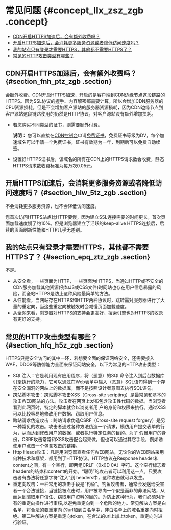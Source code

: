 # 常见问题 {#concept_llx_zsz_zgb .concept}

-   [CDN开启HTTPS加速后，会有额外收费吗？](#section_fnh_ptz_zgb)
-   [开启HTTPS加速后，会消耗更多服务资源或者降低访问速度吗？](#section_hlw_5tz_zgb)
-   [我的站点只有登录才需要HTTPS，其他都不需要HTTPS了？](#section_epq_ztz_zgb)
-   [常见的HTTP攻击类型有哪些？](#section_hfq_h5z_zgb)

## CDN开启HTTPS加速后，会有额外收费吗？ {#section_fnh_ptz_zgb .section}

会额外收费。CDN开启HTTPS加速，开启的是客户端到CDN边缘节点这段链路的HTTPS。因为SSL协议的握手、内容解密都需要计算，所以会增加CDN服务器的CPU资源损耗。但是不会增加客户源站的服务器资源损耗，因为CDN边缘节点到客户源站这段链路使用的仍然是HTTP协议，对客户源站没有额外增加损耗。

-   若您购买不同类型的证书，则需要额外付费。

    **说明：** 您可以直接在[CDN控制台](https://cdnnext.console.aliyun.com)申请[免费证书](intl.zh-CN/域名管理/HTTPS配置/证书格式说明.md#section_rbm_std_zdb)，免费证书等级为DV，每个加速域名可以申请一个免费证书，证书有效期为一年，到期后可以免费自动续签。

-   设置好HTTPS证书后，该域名的所有在CDN上的HTTPS请求数会收费，静态HTTPS请求数收费标准为每万次0.05元。

## 开启HTTPS加速后，会消耗更多服务资源或者降低访问速度吗？ {#section_hlw_5tz_zgb .section}

不会消耗更多服务资源，也不会降低访问速度。

您首次访问HTTPS站点比HTTP要慢，因为建立SSL连接需要的时间更长，首次页面加载速度慢了约10%。但是浏览器建立了活跃的keep-alive HTTPS连接后，后续的页面刷新性能和HTTP几乎无差别。

## 我的站点只有登录才需要HTTPS，其他都不需要HTTPS了？ {#section_epq_ztz_zgb .section}

不是。

-   从安全看，一些页面为HTTP，一些页面为HTTPS，当通过HTTP或不安全的CDN服务加载其他资源\(例如JS或CSS文件\)时网站也存在用户信息暴露的风险，而全站HTTPS是防止这种风险最简单的方法。
-   从性能看，当网站存在HTTPS和HTTP两种协议时，跳转需对服务器进行了大量的重定向，当这些重定向被触发时会减慢页面加载速度。
-   从全网来看，浏览器对HTTPS的支持会更友好，搜索引擎也对HTTPS的收录有更好的支持。

## 常见的HTTP攻击类型有哪些？ {#section_hfq_h5z_zgb .section}

HTTPS只是安全访问的其中一环，若想要全面的保证网络安全，还需要接入WAF，DDOS等防御能力全面来保证网站安全，以下为常见的HTTP攻击类型：

-   SQL注入：它是利用现有应用程序，将（恶意）的SQL命令注入到后台数据库引擎执行的能力，它可以通过在Web表单中输入（恶意）SQL语句得到一个存在安全漏洞的网站上的数据库，而不是按照设计者意图去执行SQL语句。
-   跨站脚本攻击：跨站脚本攻击XSS（Cross-site scripting）是最常见和基本的攻击WEB网站的方法。攻击者在网页上发布包含攻击性代码的数据。当浏览者看到此网页时，特定的脚本就会以浏览者用 户的身份和权限来执行。通过XSS可以比较容易地修改用户数据、窃取用户信息。
-   跨站请求伪造攻击：跨站请求伪造CSRF（Cross-site request forgery）是另一种常见的攻击。攻击者通过各种方法伪造一个请求，模仿用户提交表单的行为，从而达到修改用户的数据，或者执行特定任务的目的。为了 假冒用户的身份，CSRF攻击常常和XSS攻击配合起来做，但也可以通过其它手段，例如诱使用户点击一个包含攻击的链接。
-   Http Heads攻击：凡是用浏览器查看任何WEB网站，无论你的WEB网站采用何种技术和框架，都用到了HTTP协议。HTTP协议在Response header和content之间，有一个空行，即两组CRLF（0x0D 0A）字符。这个空行标志着headers的结束和content的开始。“聪明”的攻击者可以利用这一点。只要攻击者有办法将任意字符“注入”到 headers中，这种攻击就可以发生。
-   重定向攻击：一种常用的攻击手段是“钓鱼”。钓鱼攻击者，通常会发送给受害者一个合法链接，当链接被点击时，用户被导向一个似是而非的非法网站，从而达到骗取用户信任、窃取用户资料的目的。为防止这种行为，我们必须对所有的重定向操作进行审核,以避免重定向到一个危险的地方。常见解决方案是白名单，将合法的要重定向 的url加到白名单中，非白名单上的域名重定向时拒绝。第二种解决方案是重定向token，在合法的url上加上token，重定向时进行验证。


